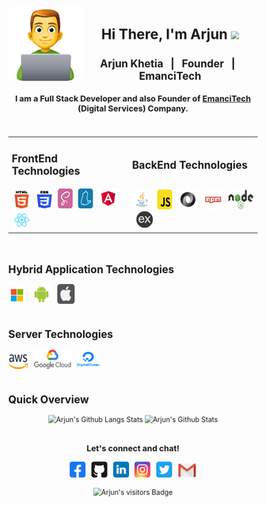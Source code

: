 <img src="https://github.com/arjunkhetia/arjunkhetia/blob/master/images/developer.png" align="left" width="150" height="150">
<div align="center">
   <h1>Hi There, I'm Arjun  <img src="https://media.giphy.com/media/hvRJCLFzcasrR4ia7z/giphy.gif" width="25px"> </h1>
</div>
<div align="center">
   <h2> Arjun Khetia &nbsp; | &nbsp; Founder &nbsp; | &nbsp; EmanciTech </h2>
   <h3>
      I am a Full Stack Developer and also Founder of 
      <span>
         <a href="http://www.emancitech.com">EmanciTech</a>
      </span> 
      (Digital Services) Company.
   </h3>
</div>
<br />
<table border="0">
 <tr>
    <td><h2>FrontEnd Technologies</h2></td>
    <td><h2>BackEnd Technologies</h2></td>
 </tr>
 <tr>
    <td>
      <img raw=true height="35" width="40" src="https://github.com/arjunkhetia/arjunkhetia/blob/master/images/html.png">
      &nbsp;
      <img raw=true height="35" width="30" src="https://github.com/arjunkhetia/arjunkhetia/blob/master/images/css.png">
      &nbsp;
      <img raw=true height="40" width="30" src="https://github.com/arjunkhetia/arjunkhetia/blob/master/images/sass.svg">
      &nbsp;
      <img raw=true height="40" width="30" src="https://github.com/arjunkhetia/arjunkhetia/blob/master/images/yarn.svg">
      &nbsp;
      <img raw=true height="40" width="40" src="https://github.com/arjunkhetia/arjunkhetia/blob/master/images/angular.svg">
      &nbsp;
      <img raw=true height="40" width="40" src="https://github.com/arjunkhetia/arjunkhetia/blob/master/images/react.svg">
    </td>
    <td>
      <img raw=true height="40" width="40" src="https://github.com/arjunkhetia/arjunkhetia/blob/master/images/java.svg">
      &nbsp;
      <img raw=true height="40" width="30" src="https://github.com/arjunkhetia/arjunkhetia/blob/master/images/javascript.svg">
      &nbsp;
      <img raw=true height="40" width="40" src="https://github.com/arjunkhetia/arjunkhetia/blob/master/images/json.svg">
      &nbsp;
      <img raw=true height="40" width="40" src="https://github.com/arjunkhetia/arjunkhetia/blob/master/images/npm.svg">
      &nbsp;
      <img raw=true height="40" width="50" src="https://github.com/arjunkhetia/arjunkhetia/blob/master/images/nodejs.png">
      &nbsp;
      <img raw=true height="35" width="35" src="https://github.com/arjunkhetia/arjunkhetia/blob/master/images/expressjs.png">
    </td>
 </tr>
</table>
<br />
<div align="left">
   <h2> Hybrid Application Technologies </h2>
   <img raw=true height="35" width="35" src="https://github.com/arjunkhetia/arjunkhetia/blob/master/images/windows.svg">
   &nbsp;
   <img raw=true height="40" width="40" src="https://github.com/arjunkhetia/arjunkhetia/blob/master/images/android.svg">
   &nbsp;
   <img raw=true height="40" width="35" src="https://github.com/arjunkhetia/arjunkhetia/blob/master/images/apple.svg">
</div>
<br />
<div align="left">
   <h2> Server Technologies </h2>
   <img raw=true height="30" width="40" src="https://github.com/arjunkhetia/arjunkhetia/blob/master/images/aws.png">
   &nbsp;
   <img raw=true height="40" width="75" src="https://github.com/arjunkhetia/arjunkhetia/blob/master/images/google.png">
   &nbsp;
   <img raw=true height="40" width="45" src="https://github.com/arjunkhetia/arjunkhetia/blob/master/images/digitalocean.png">
</div>
<br />
<div align="left">
   <h2> Quick Overview </h2>
</div>
<div align="center">
   <img src="https://github-readme-stats.vercel.app/api/top-langs/?username=arjunkhetia&langs_count=10&layout=compact" align="center" alt="Arjun's Github Langs Stats" />
   <img src="https://github-readme-stats.vercel.app/api?username=arjunkhetia&show_icons=true" align="center" alt="Arjun's Github Stats" />
</div>
<br />
<div align="center">
   <h3>Let's connect and chat!</h3>
   <a href="https://www.facebook.com/arjunkhetia"><img raw=true height="32" width="32" src="https://github.com/arjunkhetia/arjunkhetia/blob/master/images/facebook.svg"></a>
   &nbsp;
   <a href="https://github.com/arjunkhetia"><img height="32" width="32" src="https://github.com/arjunkhetia/arjunkhetia/blob/master/images/github.svg"></a>
   &nbsp;
   <a href="https://www.linkedin.com/in/arjun-khetia-32527a54/"><img height="32" width="32" src="https://github.com/arjunkhetia/arjunkhetia/blob/master/images/linkedin.svg"></a>
   &nbsp;
   <a href="https://www.instagram.com/arjunkhetia/"><img height="32" width="32" src="https://github.com/arjunkhetia/arjunkhetia/blob/master/images/instagram.svg"></a>
   &nbsp;
   <a href="https://twitter.com/arjunkhetia"><img height="32" width="32" src="https://github.com/arjunkhetia/arjunkhetia/blob/master/images/twitter.svg"></a>
   &nbsp;
   <a href="mailto:arjunkhetia@gmail.com"><img width="37" src="https://github.com/arjunkhetia/arjunkhetia/blob/master/images/gmail.png"></a>
</div>
<br />
<div align="center">
   <img src="https://visitor-badge.glitch.me/badge?page_id=arjunkhetia" align="center" alt="Arjun's visitors Badge" />
</div>

